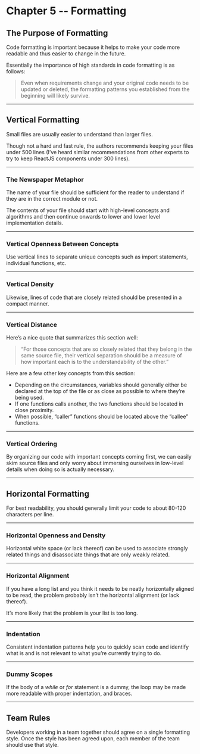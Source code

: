 # Chapter 5 -- Formatting

## The Purpose of Formatting

Code formatting is important because it helps to make your code more readable and thus easier to change in the future.

Essentially the importance of high standards in code formatting is as follows:

> Even when requirements change and your original code needs to be updated or deleted, the formatting patterns you established from the beginning will likely survive.

---

## Vertical Formatting

Small files are usually easier to understand than larger files.

Though not a hard and fast rule, the authors recommends keeping your files under 500 lines (I’ve heard similar recommendations from other experts to try to keep ReactJS components under 300 lines).

---

### The Newspaper Metaphor

The name of your file should be sufficient for the reader to understand if they are in the correct module or not.

The contents of your file should start with high-level concepts and algorithms and then continue onwards to lower and lower level implementation details.

---

### Vertical Openness Between Concepts

Use vertical lines to separate unique concepts such as import statements, individual functions, etc.

---

### Vertical Density

Likewise, lines of code that are closely related should be presented in a compact manner.

---

### Vertical Distance

Here’s a nice quote that summarizes this section well:

> “For those concepts that are so closely related that they belong in the same source file, their vertical separation should be a measure of how important each is to the understandability of the other.”

Here are a few other key concepts from this section:

- Depending on the circumstances, variables should generally either be declared at the top of the file or as close as possible to where they’re being used.
- If one functions calls another, the two functions should be located in close proximity.
- When possible, “caller” functions should be located above the “callee” functions.

---

### Vertical Ordering

By organizing our code with important concepts coming first, we can easily skim source files and only worry about immersing ourselves in low-level details when doing so is actually necessary.

---

## Horizontal Formatting

For best readability, you should generally limit your code to about 80-120 characters per line.

---

### Horizontal Openness and Density

Horizontal white space (or lack thereof) can be used to associate strongly related things and disassociate things that are only weakly related.

---

### Horizontal Alignment

If you have a long list and you think it needs to be neatly horizontally aligned to be read, the problem probably isn’t the horizontal alignment (or lack thereof).

It’s more likely that the problem is your list is too long.

---

### Indentation

Consistent indentation patterns help you to quickly scan code and identify what is and is not relevant to what you’re currently trying to do.

---

### Dummy Scopes

If the body of a _while_ or _for_ statement is a dummy, the loop may be made more readable with proper indentation, and braces.

---

## Team Rules

Developers working in a team together should agree on a single formatting style. Once the style has been agreed upon, each member of the team should use that style.
